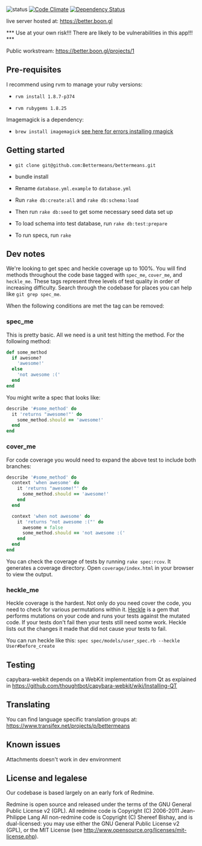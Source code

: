 ![status](https://secure.travis-ci.org/mockdeep/better.png?branch=master)
[![Code Climate](https://codeclimate.com/github/mockdeep/better.png)](https://codeclimate.com/github/mockdeep/better)
[![Dependency Status](https://gemnasium.com/mockdeep/better.png)](https://gemnasium.com/mockdeep/better)

live server hosted at: https://better.boon.gl

*** Use at your own risk!!! There are likely to be vulnerabilities in this
app!!! ***

Public workstream: https://better.boon.gl/projects/1

Pre-requisites
--------------

I recommend using rvm to manage your ruby versions:

* `rvm install 1.8.7-p374`

* `rvm rubygems 1.8.25`

Imagemagick is a dependency:

* `brew install imagemagick` [see here for errors installing rmagick](http://stackoverflow.com/a/13967303/372479)

Getting started
---------------

* `git clone git@github.com:Bettermeans/bettermeans.git`

* bundle install

* Rename `database.yml.example` to `database.yml`

* Run `rake db:create:all` and `rake db:schema:load`

* Then run `rake db:seed` to get some necessary seed data set up

* To load schema into test database, run `rake db:test:prepare`

* To run specs, run `rake`

Dev notes
---------

We're looking to get spec and heckle coverage up to 100%. You will find methods
throughout the code base tagged with `spec_me`, `cover_me`, and `heckle_me`.
These tags represent three levels of test quality in order of increasing
difficulty. Search through the codebase for places you can help like
`git grep spec_me`.

When the following conditions are met the tag can be removed:

### spec_me

This is pretty basic. All we need is a unit test hitting the method. For the
following method:

```ruby
def some_method
  if awesome?
    'awesome!'
  else
    'not awesome :('
  end
end
```

You might write a spec that looks like:

```ruby
describe '#some_method' do
  it 'returns "awesome!"' do
    some_method.should == 'awesome!'
  end
end
```

### cover_me

For code coverage you would need to expand the above test to include both
branches:

```ruby
describe '#some_method' do
  context 'when awesome' do
    it 'returns "awesome!"' do
      some_method.should == 'awesome!'
    end
  end

  context 'when not awesome' do
    it 'returns "not awesome :("' do
      awesome = false
      some_method.should == 'not awesome :('
    end
  end
end
```

You can check the coverage of tests by running `rake spec:rcov`. It generates
a coverage directory. Open `coverage/index.html` in your browser to view the
output.

### heckle_me

Heckle coverage is the hardest. Not only do you need cover the code, you need to
check for various permutations within it.
[Heckle](https://github.com/seattlerb/heckle) is a gem that performs mutations
on your code and runs your tests against the mutated code. If your tests don't
fail then your tests still need some work. Heckle lists out the changes it made
that did not cause your tests to fail.

You can run heckle
like this: `spec spec/models/user_spec.rb --heckle User#before_create`

Testing
-------

capybara-webkit depends on a WebKit implementation from Qt as explained in
https://github.com/thoughtbot/capybara-webkit/wiki/Installing-QT

Translating
-----------

You can find language specific translation groups at:
https://www.transifex.net/projects/p/bettermeans

Known issues
------------

Attachments doesn't work in dev environment

License and legalese
--------------------

Our codebase is based largely on an early fork of Redmine.

Redmine is open source and released under the terms of the GNU General Public License v2 (GPL).
All redmine code is Copyright (C) 2006-2011  Jean-Philippe Lang
All non-redmine code is Copyright (C) Shereef Bishay, and is dual-licensed: you may use either the GNU General Public License v2 (GPL), or the MIT License (see http://www.opensource.org/licenses/mit-license.php).

